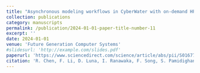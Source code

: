 ```yaml
---
title: "Asynchronous modeling workflows in CyberWater with on-demand HPC/Cloud access"
collection: publications
category: manuscripts
permalink: /publication/2024-01-01-paper-title-number-11
excerpt: ''
date: 2024-01-01
venue: 'Future Generation Computer Systems'
#slidesurl: 'http://example.com/slides.pdf'
paperurl: 'https://www.sciencedirect.com/science/article/abs/pii/S0167739X24001535'
citation: 'R. Chen, F. Li, D. Luna, I. Ranawaka, F. Song, S. Pamidighantam, X. Liang, and Y. Liang. "Asynchronous Modeling Workflows in CyberWater with On-Demand HPC/Cloud Access." Future Generation Computer Systems, vol. 159, 2024, pp. 307–322. ISSN 0167-739X. DOI: 10.1016/j.future.2024.04.023.'
---
```


